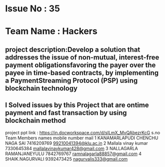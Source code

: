 # Issue No : 35 
# Team Name : Hackers
## project description:Develop a solution that addresses the issue of non-mutual, interest-free payment obligationsfavoring the payer over the payee in time-based contracts, by implementing a PaymentStreaming Protocol (PSP) using blockchain technology
## I Solved issues by this Project that are ontime payment and fast transaction by using blockchain method
project ppt link : https://in.docworkspace.com/d/sILmX_MvQAbezrKcG
s.no       Team Members names                mobile number                    mail
  1    KANAMARLAPUDI CHENCHU NAGA SAI        7416209769                99210041394@klu.ac.in
  2          Mallala vinay kumar             7330645384              mallalavinaykumar428@gmail.com
  3     NALLAGARLA RAMANJANEYULU             7842769767              ramnalagarla88857@gmail.com
4           SHAIK.NAGURVALI                  9392473425              nagurvalis333@gmail.com          
